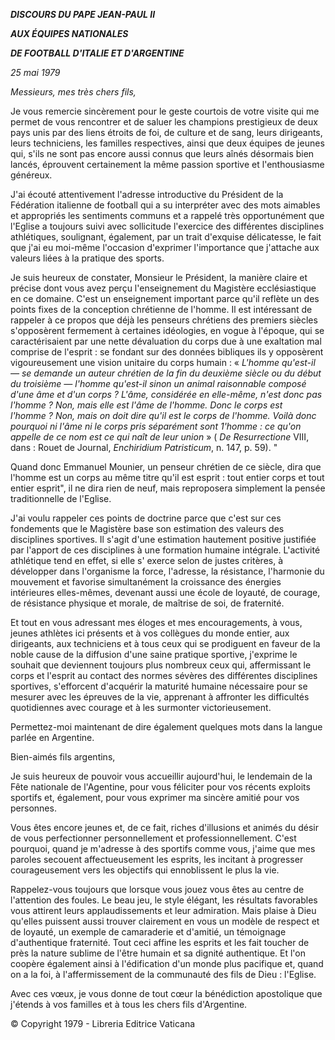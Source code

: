 ***DISCOURS DU PAPE JEAN-PAUL II***

***AUX ÉQUIPES NATIONALES***

***DE FOOTBALL D'ITALIE ET D'ARGENTINE***

*25 mai 1979*

*Messieurs, mes très chers fils,*

Je vous remercie sincèrement pour le geste courtois de votre visite qui me permet de vous rencontrer et de saluer les champions prestigieux de deux pays unis par des liens étroits de foi, de culture et de sang, leurs dirigeants, leurs techniciens, les familles respectives, ainsi que deux équipes de jeunes qui, s'ils ne sont pas encore aussi connus que leurs aînés désormais bien lancés, éprouvent certainement la même passion sportive et l'enthousiasme généreux.

J'ai écouté attentivement l'adresse introductive du Président de la Fédération italienne de football qui a su interpréter avec des mots aimables et appropriés les sentiments communs et a rappelé très opportunément que l'Eglise a toujours suivi avec sollicitude l'exercice des différentes disciplines athlétiques, soulignant, également, par un trait d'exquise délicatesse, le fait que j'ai eu moi-même l'occasion d'exprimer l'importance que j'attache aux valeurs liées à la pratique des sports.

Je suis heureux de constater, Monsieur le Président, la manière claire et précise dont vous avez perçu l'enseignement du Magistère ecclésiastique en ce domaine. C'est un enseignement important parce qu'il reflète un des points fixes de la conception chrétienne de l'homme. Il est intéressant de rappeler à ce propos que déjà les penseurs chrétiens des premiers siècles s'opposèrent fermement à certaines idéologies, en vogue à l'époque, qui se caractérisaient par une nette dévaluation du corps due à une exaltation mal comprise de l'esprit : se fondant sur des données bibliques ils y opposèrent vigoureusement une vision unitaire du corps humain : « *L'homme qu'est-il — se demande un auteur chrétien de la fin du deuxième siècle ou du début du troisième — l'homme qu'est-il sinon un animal raisonnable composé d'une âme et d'un corps ? L'âme, considérée en elle-même, n'est donc pas l'homme ? Non, mais elle est l'âme de l'homme. Donc le corps est l'homme ? Non, mais on doit dire qu'il est le corps de l'homme. Voilà donc pourquoi ni l'âme ni le corps pris séparément sont 1'homme : ce qu'on appelle de ce nom est ce qui naît de leur union* » ( *De Resurrectione* VIII, dans : Rouet de Journal, *Enchiridium Patristicum*, n. 147, p. 59). "

Quand donc Emmanuel Mounier, un penseur chrétien de ce siècle, dira que l'homme est un corps au même titre qu'il est esprit : tout entier corps et tout entier esprit", il ne dira rien de neuf, mais reproposera simplement la pensée traditionnelle de l'Eglise.

J'ai voulu rappeler ces points de doctrine parce que c'est sur ces fondements que le Magistère base son estimation des valeurs des disciplines sportives. Il s'agit d'une estimation hautement positive justifiée par l'apport de ces disciplines à une formation humaine intégrale. L'activité athlétique tend en effet, si elle s' exerce selon de justes critères, à développer dans l'organisme la force, l'adresse, la résistance, l'harmonie du mouvement et favorise simultanément la croissance des énergies intérieures elles-mêmes, devenant aussi une école de loyauté, de courage, de résistance physique et morale, de maîtrise de soi, de fraternité.

Et tout en vous adressant mes éloges et mes encouragements, à vous, jeunes athlètes ici présents et à vos collègues du monde entier, aux dirigeants, aux techniciens et à tous ceux qui se prodiguent en faveur de la noble cause de la diffusion d'une saine pratique sportive, j'exprime le souhait que deviennent toujours plus nombreux ceux qui, affermissant le corps et l'esprit au contact des normes sévères des différentes disciplines sportives, s'efforcent d'acquérir la maturité humaine nécessaire pour se mesurer avec les épreuves de la vie, apprenant à affronter les difficultés quotidiennes avec courage et à les surmonter victorieusement.

Permettez-moi maintenant de dire également quelques mots dans la langue parlée en Argentine.

Bien-aimés fils argentins,

Je suis heureux de pouvoir vous accueillir aujourd'hui, le lendemain de la Fête nationale de l'Agentine, pour vous féliciter pour vos récents exploits sportifs et, également, pour vous exprimer ma sincère amitié pour vos personnes.

Vous êtes encore jeunes et, de ce fait, riches d'illusions et animés du désir de vous perfectionner personnellement et professionnellement. C'est pourquoi, quand je m'adresse à des sportifs comme vous, j'aime que mes paroles secouent affectueusement les esprits, les incitant à progresser courageusement vers les objectifs qui ennoblissent le plus la vie.

Rappelez-vous toujours que lorsque vous jouez vous êtes au centre de l'attention des foules. Le beau jeu, le style élégant, les résultats favorables vous attirent leurs applaudissements et leur admiration. Mais plaise à Dieu qu'elles puissent aussi trouver clairement en vous un modèle de respect et de loyauté, un exemple de camaraderie et d'amitié, un témoignage d'authentique fraternité. Tout ceci affine les esprits et les fait toucher de près la nature sublime de l'être humain et sa dignité authentique. Et l'on coopère également ainsi à l'édification d'un monde plus pacifique et, quand on a la foi, à l'affermissement de la communauté des fils de Dieu : l'Eglise.

Avec ces vœux, je vous donne de tout cœur la bénédiction apostolique que j'étends à vos familles et à tous les chers fils d'Argentine.

© Copyright 1979 - Libreria Editrice Vaticana
